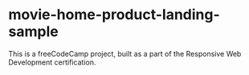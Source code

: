 # movie-home-product-landing-sample
This is a freeCodeCamp project, built as a part of the Responsive Web Development certification.
